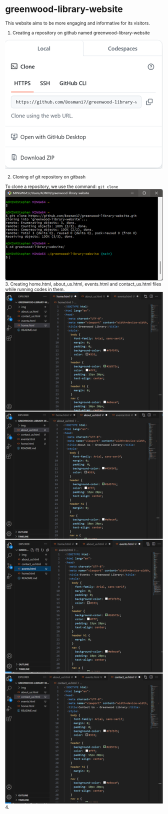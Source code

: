 # greenwood-library-website
This website aims to be more engaging and informative for its visitors.

1. Creating a repository on github named greenwood-library-website

![github repository](./img/1.%20git_repository.png)

2. Cloning of git repository on gitbash

To clone a repository, we use the command: `git clone`
![git clone](./img/2.%20git_clone.png)
3. Creating home.html, about_us.html, events.html and contact_us.html files while running codes in them.
![](./img/4.%20home.html.png)
![](./img/3.%20about_us.html.png)
![](./img/5.%20events.html.png)
![](./img/6.%20contact_us.html.png)
4. 

